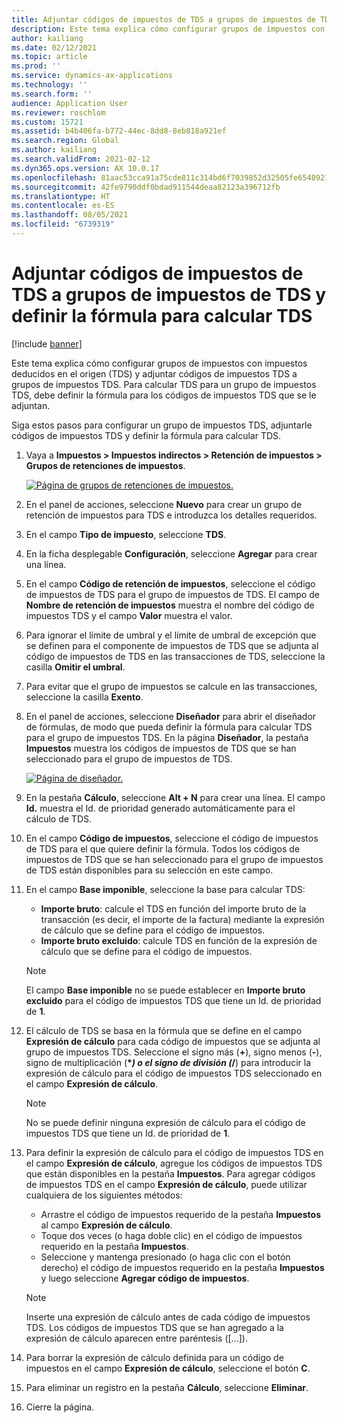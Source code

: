 ```yaml
---
title: Adjuntar códigos de impuestos de TDS a grupos de impuestos de TDS y definir la fórmula para calcular TDS
description: Este tema explica cómo configurar grupos de impuestos con impuestos deducidos en el origen (TDS) y adjuntar códigos de impuestos TDS a grupos de impuestos TDS. Para calcular TDS para un grupo de impuestos TDS, debe definir la fórmula para los códigos de impuestos TDS que se le adjuntan.
author: kailiang
ms.date: 02/12/2021
ms.topic: article
ms.prod: ''
ms.service: dynamics-ax-applications
ms.technology: ''
ms.search.form: ''
audience: Application User
ms.reviewer: roschlom
ms.custom: 15721
ms.assetid: b4b406fa-b772-44ec-8dd8-8eb818a921ef
ms.search.region: Global
ms.author: kailiang
ms.search.validFrom: 2021-02-12
ms.dyn365.ops.version: AX 10.0.17
ms.openlocfilehash: 81aac53cca91a75cde811c314bd6f7039852d32505fe6540921e17f3d1bbc7ad
ms.sourcegitcommit: 42fe9790ddf0bdad911544deaa82123a396712fb
ms.translationtype: HT
ms.contentlocale: es-ES
ms.lasthandoff: 08/05/2021
ms.locfileid: "6739319"
---
```

# <a name="attach-tds-tax-codes-to-tds-tax-groups-and-define-the-formula-for-calculating-tds"></a>Adjuntar códigos de impuestos de TDS a grupos de impuestos de TDS y definir la fórmula para calcular TDS

[!include [banner](../includes/banner.md)]

Este tema explica cómo configurar grupos de impuestos con impuestos deducidos en el origen (TDS) y adjuntar códigos de impuestos TDS a grupos de impuestos TDS. Para calcular TDS para un grupo de impuestos TDS, debe definir la fórmula para los códigos de impuestos TDS que se le adjuntan.

Siga estos pasos para configurar un grupo de impuestos TDS, adjuntarle códigos de impuestos TDS y definir la fórmula para calcular TDS.

1. Vaya a **Impuestos \> Impuestos indirectos \> Retención de impuestos \> Grupos de retenciones de impuestos**.

    [![Página de grupos de retenciones de impuestos.](./media/apac-ind-TDS-29.png)](./media/apac-ind-TDS-29.png)

2. En el panel de acciones, seleccione **Nuevo** para crear un grupo de retención de impuestos para TDS e introduzca los detalles requeridos.
3. En el campo **Tipo de impuesto**, seleccione **TDS**.
4. En la ficha desplegable **Configuración**, seleccione **Agregar** para crear una línea.
5. En el campo **Código de retención de impuestos**, seleccione el código de impuestos de TDS para el grupo de impuestos de TDS. El campo de **Nombre de retención de impuestos** muestra el nombre del código de impuestos TDS y el campo **Valor** muestra el valor.
6. Para ignorar el límite de umbral y el límite de umbral de excepción que se definen para el componente de impuestos de TDS que se adjunta al código de impuestos de TDS en las transacciones de TDS, seleccione la casilla **Omitir el umbral**.
7. Para evitar que el grupo de impuestos se calcule en las transacciones, seleccione la casilla **Exento**.
8. En el panel de acciones, seleccione **Diseñador** para abrir el diseñador de fórmulas, de modo que pueda definir la fórmula para calcular TDS para el grupo de impuestos TDS. En la página **Diseñador**, la pestaña **Impuestos** muestra los códigos de impuestos de TDS que se han seleccionado para el grupo de impuestos de TDS.

    [![Página de diseñador.](./media/apac-ind-TDS-30.png)](./media/apac-ind-TDS-30.png)

9. En la pestaña **Cálculo**, seleccione **Alt + N** para crear una línea. El campo **Id.** muestra el Id. de prioridad generado automáticamente para el cálculo de TDS.
10. En el campo **Código de impuestos**, seleccione el código de impuestos de TDS para el que quiere definir la fórmula. Todos los códigos de impuestos de TDS que se han seleccionado para el grupo de impuestos de TDS están disponibles para su selección en este campo.
11. En el campo **Base imponible**, seleccione la base para calcular TDS:

    - **Importe bruto**: calcule el TDS en función del importe bruto de la transacción (es decir, el importe de la factura) mediante la expresión de cálculo que se define para el código de impuestos.
    - **Importe bruto excluido**: calcule TDS en función de la expresión de cálculo que se define para el código de impuestos.

    > [!NOTE]
    > El campo **Base imponible** no se puede establecer en **Importe bruto excluido** para el código de impuestos TDS que tiene un Id. de prioridad de **1**.

12. El cálculo de TDS se basa en la fórmula que se define en el campo **Expresión de cálculo** para cada código de impuestos que se adjunta al grupo de impuestos TDS. Seleccione el signo más (**+**), signo menos (**-**), signo de multiplicación (**\**_) o el signo de división (_*/**) para introducir la expresión de cálculo para el código de impuestos TDS seleccionado en el campo **Expresión de cálculo**.

    > [!NOTE]
    > No se puede definir ninguna expresión de cálculo para el código de impuestos TDS que tiene un Id. de prioridad de **1**.

13. Para definir la expresión de cálculo para el código de impuestos TDS en el campo **Expresión de cálculo**, agregue los códigos de impuestos TDS que están disponibles en la pestaña **Impuestos**. Para agregar códigos de impuestos TDS en el campo **Expresión de cálculo**, puede utilizar cualquiera de los siguientes métodos:

    - Arrastre el código de impuestos requerido de la pestaña **Impuestos** al campo **Expresión de cálculo**.
    - Toque dos veces (o haga doble clic) en el código de impuestos requerido en la pestaña **Impuestos**.
    - Seleccione y mantenga presionado (o haga clic con el botón derecho) el código de impuestos requerido en la pestaña **Impuestos** y luego seleccione **Agregar código de impuestos**.

    > [!NOTE]
    > Inserte una expresión de cálculo antes de cada código de impuestos TDS. Los códigos de impuestos TDS que se han agregado a la expresión de cálculo aparecen entre paréntesis (\[...\]).

14. Para borrar la expresión de cálculo definida para un código de impuestos en el campo **Expresión de cálculo**, seleccione el botón **C**.
15. Para eliminar un registro en la pestaña **Cálculo**, seleccione **Eliminar**.
16. Cierre la página.
